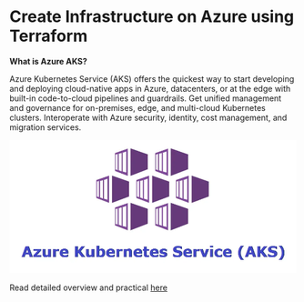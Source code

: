 # Create Infrastructure on Azure using Terraform

**What is Azure AKS?**

Azure Kubernetes Service (AKS) offers the quickest way to start developing and deploying cloud-native apps in Azure, datacenters, or at the edge with built-in code-to-cloud pipelines and guardrails. Get unified management and governance for on-premises, edge, and multi-cloud Kubernetes clusters. Interoperate with Azure security, identity, cost management, and migration services.

![AKS](https://github.com/Dhruvin4530/AKS-Terraform/blob/main/AKS.webp)

Read detailed overview and practical [here](https://medium.com/stackademic/create-an-azure-aks-cluster-using-terraform-modules-9a051fcb03b7)
